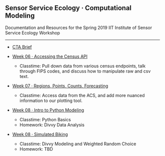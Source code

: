 ## Sensor Service Ecology · Computational Modeling 

Documentation and Resources for the Spring 2019 IIT Institute of Sensor Service Ecology Workshop

-----

- [CTA Brief](week05/readme.md)

- [Week 06 · Accessing the Census API](week06/readme.md) 	
	- Classtime: Pull down data from various census endpoints, talk through FIPS codes, and discuss how to manipulate raw and csv text.

- [Week 07 · Regions, Points, Counts, Forecasting](week07/readme.md) 	
	- Classtime: Access data from the ACS, and add more nuanced information to our plotting tool.

- [Week 08 · Intro to Python Modeling](week08/readme.md) 	
	- Classtime: Python Basics
	- Homework:  Divvy Data Analysis

- [Week 08 · Simulated Biking](week09/readme.md) 	
	- Classtime: Divvy Modeling and Weighted Random Choice
	- Homework:  TBD